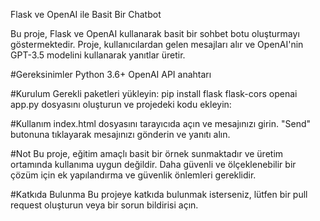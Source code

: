 Flask ve OpenAI ile Basit Bir Chatbot 

Bu proje, Flask ve OpenAI kullanarak basit bir sohbet botu oluşturmayı göstermektedir. Proje, kullanıcılardan gelen mesajları alır ve OpenAI'nin GPT-3.5 modelini kullanarak yanıtlar üretir.

#Gereksinimler
Python 3.6+
OpenAI API anahtarı

#Kurulum
Gerekli paketleri yükleyin:
pip install flask flask-cors openai
app.py dosyasını oluşturun ve projedeki kodu ekleyin:

#Kullanım
index.html dosyasını tarayıcıda açın ve mesajınızı girin.
"Send" butonuna tıklayarak mesajınızı gönderin ve yanıtı alın.

#Not
Bu proje, eğitim amaçlı basit bir örnek sunmaktadır ve üretim ortamında kullanıma uygun değildir. Daha güvenli ve ölçeklenebilir bir çözüm için ek yapılandırma ve güvenlik önlemleri gereklidir.

#Katkıda Bulunma
Bu projeye katkıda bulunmak isterseniz, lütfen bir pull request oluşturun veya bir sorun bildirisi açın.

